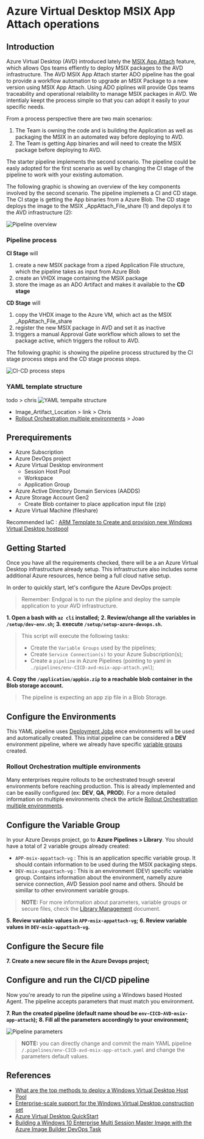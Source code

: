 # Azure Virtual Desktop MSIX App Attach operations

## Introduction

Azure Virtual Desktop (AVD) introduced lately the [MSIX App Attach](https://docs.microsoft.com/en-us/azure/virtual-desktop/what-is-app-attach) feature, which allows Ops teams effiently to deploy MSIX packages to the AVD infrastructure. The AVD MSIX App Attach starter ADO pipeline has the goal to provide a workflow automation to upgrade an MSIX Package to a new version using MSIX App Attach. Using ADO piplines will provide Ops teams traceability and operational relaibility to manage MSIX packages in AVD. We intentialy keept the process simple so that you can adopt it easily to your specific needs.

From a process perspective there are two main scenarios:
1. The Team is owning the code and is building the Application as well as packaging the MSIX in an automated way before deploying to AVD.
2. The Team is getting App binaries and will need to create the MSIX package before deploying to AVD.

The starter pipeline implements the second scenario. The pipeline could be easly adopted for the first scenario as well by changing the CI stage of the pipeline to work with your existing automation.

The following graphic is showing an overview of the key components involved by the second scenario. The pipeline implemets a CI and CD stage. The CI stage is getting the App binaries from a Azure Blob. The CD stage deploys the image to the MSIX _AppAttach_File_share (1) and depolys it to the AVD infrastructure (2):

![Pipeline overview](doc/images/pipeline_overview.jpg)

### Pipeline process

**CI Stage** will
1. create a new MSIX package from a ziped Application File structure, which the pipeline takes as input from Azure Blob
2. create an VHDX image containing the MSIX package
3. store the image as an ADO Artifact and makes it available to the **CD stage**

**CD Stage** will
1. copy the VHDX image to the Azure VM, which act as the MSIX _AppAttach_File_share
2. register the new MSIX package in AVD and set it as inactive
3. triggers a manual Approval Gate workflow which allows to set the package active, which triggers the rollout to AVD.

The following graphic is showing the pipeline process structured by the CI stage process steps and the CD stage process steps. 

![CI-CD process steps](doc/images/ci_cd_process.jpg)

### YAML template structure

todo > chris
![YAML tempalte structure](doc/images/yaml_template_structure.jpg)

- Image_Artifact_Location > link > Chris
- [Rollout Orchestration multiple environments](doc/images/multiple-environments.md) > Joao

## Prerequirements

* Azure Subscription
* Azure DevOps project
* Azure Virtual Desktop environment
  * Session Host Pool
  * Workspace
  * Application Group
* Azure Active Directory Domain Services (AADDS)
* Azure Storage Account Gen2
  * Create Blob container to place application input file (zip)
* Azure Virtual Machine (fileshare)

Recommended IaC : [ARM Template to Create and provision new Windows Virtual Desktop hostpool](https://github.com/Azure/RDS-Templates/tree/master/ARM-wvd-templates)

## Getting Started

Once you have all the requirements checked, there will be a an Azure Virtual Desktop infrastructure already setup. This infrastructure also includes some additional Azure resources, hence being a full cloud native setup.

In order to quickly start, let's configure the Azure DevOps project:

> Remember: Endgoal is to run the pipline and deploy the sample application to your AVD infrastructure.

**1. Open a bash with `az cli` installed;**
**2. Review/change all the variables in `/setup/dev-env.sh`;**
**3. execute `/setup/setup-azure-devops.sh`.**

  >  This script will execute the following tasks:
  >
  >  - Create the `Variable Groups` used by the pipelines;
  >  - Create `Service Connection(s)` to your Azure Subscription(s);
  >  - Create a `pipeline` in Azure Pipelines (pointing to yaml in `./pipelines/env-CICD-avd-msix-app-attach.yml`);

**4. Copy the `/application/appbin.zip` to a reachable blob container in the Blob storage account.**

  > The pipeline is expecting an app zip file in a Blob Storage.

## Configure the Environments

This YAML pipeline uses [Deployment Jobs](https://docs.microsoft.com/en-us/azure/devops/pipelines/process/deployment-jobs?view=azure-devops) ence environments will be used and automatically created. This initial pipeline can be considered a **DEV** environment pipeline, where we already have specific [variable groups](#configure-the-variable-group) created.

### Rollout Orchestration multiple environments

Many enterprises require rollouts to be orchestrated trough several environments before reaching production. This is already implemented and can be easilly configured (ex: **DEV**, **QA**, **PROD**). For a more detailed information on multiple environments check the article [Rollout Orchestration multiple environments](doc/images/multiple-environments.md).

## Configure the Variable Group

In your Azure Devops project, go to **Azure Pipelines > Library**. You should have a total of 2 variable groups already created:

- `APP-msix-appattach-vg` : This is an application specific variable group. It should contain information to be used during the MSIX packaging steps.
- `DEV-msix-appattach-vg` : This is an environment (DEV) specific variable group. Contains information about the environment, namelly azure service connection, AVD Session pool name and others. Should be simillar to other environment variable groups.

> **NOTE:** For more information about parameters, variable groups or secure files, check the [Library Management](/doc/images/library-management.md) document.


**5. Review variable values in `APP-msix-appattach-vg`;**
**6. Review variable values in `DEV-msix-appattach-vg`.**

## Configure the Secure file

**7. Create a new secure file in the Azure Devops project;**

## Configure and run the CI/CD pipeline

Now you're aready to run the pipeline using a Windows based Hosted Agent. The pipeline accepts parameters that must match you environment.

**7. Run the created pipeline (default name shoud be `env-CICD-AVD-msix-app-attach`);**
**8. Fill all the parameters accordingly to your environment;**

![Pipeline parameters](doc/images/pipeline-parameters.jpg)

> **NOTE:** you can directly change and commit the main YAML pipeline `/.pipelines/env-CICD-avd-msix-app-attach.yaml` and change the parameters default values.

## References

* [What are the top methods to deploy a Windows Virtual Desktop Host Pool](https://cloudblogs.microsoft.com/industry-blog/en-gb/cross-industry/2020/03/17/what-are-the-top-methods-to-deploy-a-windows-virtual-desktop-host-pool/)
* [Enterprise-scale support for the Windows Virtual Desktop construction set](https://docs.microsoft.com/en-us/azure/cloud-adoption-framework/scenarios/wvd/enterprise-scale-landing-zone)
* [Azure Virtual Desktop QuickStart](https://techcommunity.microsoft.com/t5/azure-virtual-desktop/introducing-the-windows-virtual-desktop-quickstart/m-p/1589347)
* [Building a Windows 10 Enterprise Multi Session Master Image with the Azure Image Builder DevOps Task](https://techcommunity.microsoft.com/t5/azure-virtual-desktop/building-a-windows-10-enterprise-multi-session-master-image-with/m-p/1503913)
